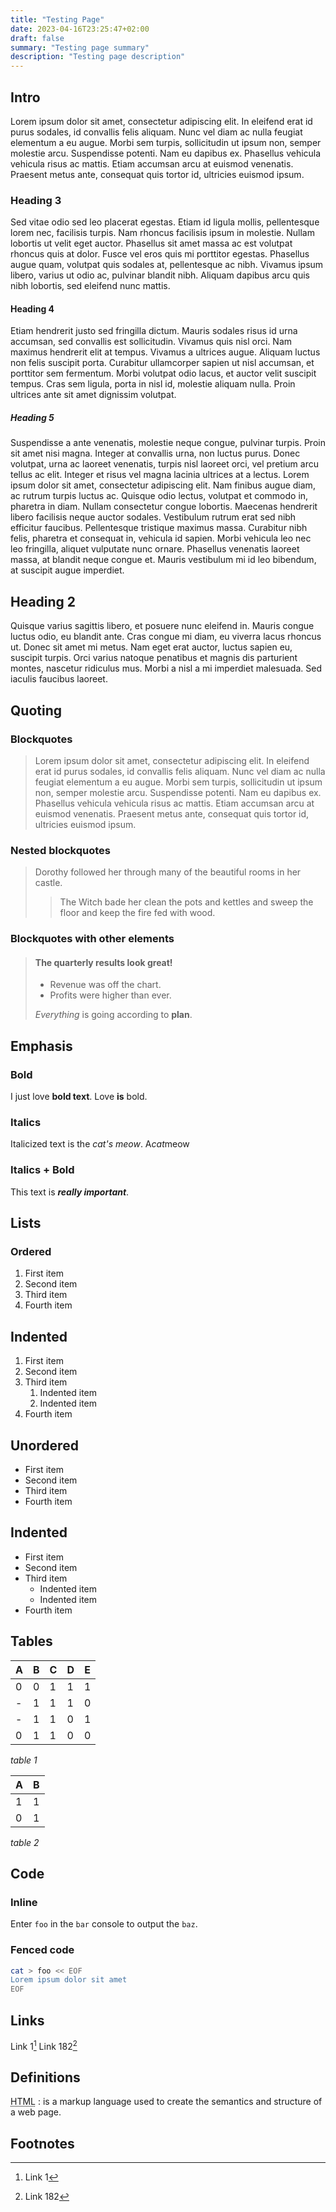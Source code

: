 ```yaml
---
title: "Testing Page"
date: 2023-04-16T23:25:47+02:00
draft: false
summary: "Testing page summary"
description: "Testing page description"
---
```


## Intro

Lorem ipsum dolor sit amet, consectetur adipiscing elit. In eleifend
erat id purus sodales, id convallis felis aliquam. Nunc vel diam ac
nulla feugiat elementum a eu augue. Morbi sem turpis, sollicitudin ut
ipsum non, semper molestie arcu. Suspendisse potenti. Nam eu dapibus ex.
Phasellus vehicula vehicula risus ac mattis. Etiam accumsan arcu at
euismod venenatis. Praesent metus ante, consequat quis tortor id,
ultricies euismod ipsum.

### Heading 3

Sed vitae odio sed leo placerat egestas. Etiam id ligula mollis,
pellentesque lorem nec, facilisis turpis. Nam rhoncus facilisis ipsum in
molestie. Nullam lobortis ut velit eget auctor. Phasellus sit amet massa
ac est volutpat rhoncus quis at dolor. Fusce vel eros quis mi porttitor
egestas. Phasellus augue quam, volutpat quis sodales at, pellentesque ac
nibh. Vivamus ipsum libero, varius ut odio ac, pulvinar blandit nibh.
Aliquam dapibus arcu quis nibh lobortis, sed eleifend nunc mattis.

#### Heading 4

Etiam hendrerit justo sed fringilla dictum. Mauris sodales risus id urna
accumsan, sed convallis est sollicitudin. Vivamus quis nisl orci. Nam
maximus hendrerit elit at tempus. Vivamus a ultrices augue. Aliquam
luctus non felis suscipit porta. Curabitur ullamcorper sapien ut nisl
accumsan, et porttitor sem fermentum. Morbi volutpat odio lacus, et
auctor velit suscipit tempus. Cras sem ligula, porta in nisl id,
molestie aliquam nulla. Proin ultrices ante sit amet dignissim volutpat.

##### Heading 5

Suspendisse a ante venenatis, molestie neque congue, pulvinar turpis.
Proin sit amet nisi magna. Integer at convallis urna, non luctus purus.
Donec volutpat, urna ac laoreet venenatis, turpis nisl laoreet orci, vel
pretium arcu tellus ac elit. Integer et risus vel magna lacinia ultrices
at a lectus. Lorem ipsum dolor sit amet, consectetur adipiscing elit.
Nam finibus augue diam, ac rutrum turpis luctus ac. Quisque odio lectus,
volutpat et commodo in, pharetra in diam. Nullam consectetur congue
lobortis. Maecenas hendrerit libero facilisis neque auctor sodales.
Vestibulum rutrum erat sed nibh efficitur faucibus. Pellentesque
tristique maximus massa. Curabitur nibh felis, pharetra et consequat in,
vehicula id sapien. Morbi vehicula leo nec leo fringilla, aliquet
vulputate nunc ornare. Phasellus venenatis laoreet massa, at blandit
neque congue et. Mauris vestibulum mi id leo bibendum, at suscipit augue
imperdiet.

## Heading 2

Quisque varius sagittis libero, et posuere nunc eleifend in. Mauris
congue luctus odio, eu blandit ante. Cras congue mi diam, eu viverra
lacus rhoncus ut.  Donec sit amet mi metus. Nam eget erat auctor, luctus
sapien eu, suscipit turpis. Orci varius natoque penatibus et magnis dis
parturient montes, nascetur ridiculus mus. Morbi a nisl a mi imperdiet
malesuada. Sed iaculis faucibus laoreet.

## Quoting

### Blockquotes

> Lorem ipsum dolor sit amet, consectetur adipiscing elit. In eleifend
> erat id
purus sodales, id convallis felis aliquam. Nunc vel diam ac nulla
feugiat elementum a eu augue. Morbi sem turpis, sollicitudin ut ipsum
non, semper molestie arcu. Suspendisse potenti. Nam eu dapibus ex.
Phasellus vehicula vehicula risus ac mattis. Etiam accumsan arcu at
euismod venenatis. Praesent metus ante, consequat quis tortor id,
ultricies euismod ipsum.

### Nested blockquotes

> Dorothy followed her through many of the beautiful rooms in her
> castle.
>
>> The Witch bade her clean the pots and kettles and sweep the floor and
>> keep the fire fed with wood.

### Blockquotes with other elements

> #### The quarterly results look great!
>
> - Revenue was off the chart.
> - Profits were higher than ever.
>
>  *Everything* is going according to **plan**.

## Emphasis

### Bold

I just love **bold text**. Love **is** bold.

### Italics

Italicized text is the *cat's meow*. A*cat*meow

### Italics + Bold

This text is ***really important***.

## Lists

### Ordered

1. First item
2. Second item
3. Third item
4. Fourth item

## Indented

1. First item
2. Second item
3. Third item
	1. Indented item
	2. Indented item
4. Fourth item

## Unordered

- First item
- Second item
- Third item
- Fourth item

## Indented

- First item
- Second item
- Third item
	- Indented item
	- Indented item
- Fourth item

## Tables

| A  | B | C | D | E |
|----|---|---|---|---|
| 0  | 0 | 1 | 1 | 1 |
| -  | 1 | 1 | 1 | 0 |
| -  | 1 | 1 | 0 | 1 |
| 0  | 1 | 1 | 0 | 0 |

*table 1*

| A | B | 
|---|---|
| 1 | 1 |
| 0 | 1 |

*table 2*

## Code

### Inline

Enter `foo` in the `bar` console to output the `baz`.

### Fenced code

```sh
cat > foo << EOF
Lorem ipsum dolor sit amet
EOF
```

## Links

Link 1[^1]
Link 182[^82]

## Definitions

<abbr title="HyperText Markup Language">HTML</abbr>
: is a markup language used to create the semantics and structure of a
web page.

## Footnotes

[^1]: Link 1
[^82]: Link 182
